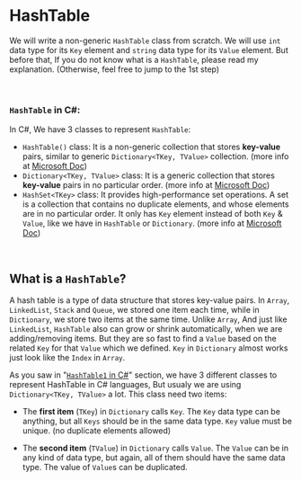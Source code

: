 # HashTable
We will write a non-generic `HashTable` class from scratch. We will use `int` data type for its `Key` element and `string` data type for its `Value` element. But before that, If you do not know what is a `HashTable`, please read my explanation. (Otherwise, feel free to jump to the 1st step) 

&nbsp;
### `HashTable` in C#:
In C#, We have 3 classes to represent `HashTable`:

 - `HashTable()` class: It is a non-generic collection that stores **key-value** pairs, similar to generic `Dictionary<TKey, TValue>` collection. (more info at [Microsoft Doc](https://docs.microsoft.com/en-us/dotnet/api/system.collections.hashtable))
 - `Dictionary<TKey, TValue>` class: It is a generic collection that stores **key-value** pairs in no particular order. (more info at [Microsoft Doc](https://docs.microsoft.com/en-us/dotnet/api/system.collections.generic.dictionary-2))
 - `HashSet<TKey>` class: It provides high-performance set operations. A set is a collection that contains no duplicate elements, and whose elements are in no particular order. It only has `Key` element instead of both `Key` & `Value`, like we have in `HashTable` or `Dictionary`. (more info at [Microsoft Doc](https://docs.microsoft.com/en-us/dotnet/api/system.collections.generic.hashset-1))

&nbsp;
## What is a `HashTable`?

A hash table is a type of data structure that stores key-value pairs. In `Array`, `LinkedList`, `Stack` and `Queue`, we stored one item each time, while in `Dictionary`, we store two items at the same time. Unlike `Array`, And just like `LinkedList`, `HashTable` also can grow or shrink automatically, when we are adding/removing items. But they are so fast to find a `Value` based on the related `Key` for that `Value` which we defined. `Key` in `Dictionary` almost works just look like the `Index` in `Array`.

As you saw in "[`HashTable1` in C#](#hashtable-in-c)" section, we have 3 different classes to represent HashTable in C# languages, But usualy we are using `Dictionary<TKey, TValue>` a lot. This class need two items:

- The **first item** (`TKey`) in `Dictionary` calls `Key`. The `Key` data type can be anything, but all `Keys` should be in the same data type. `Key` value must be unique. (no duplicate elements allowed)

- The **second item** (`TValue`) in `Dictionary` calls `Value`. The `Value` can be in any kind of data type, but again, all of them should have the same data type. The value of `Value`s can be duplicated.
